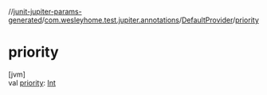 //[junit-jupiter-params-generated](../../../index.md)/[com.wesleyhome.test.jupiter.annotations](../index.md)/[DefaultProvider](index.md)/[priority](priority.md)

# priority

[jvm]\
val [priority](priority.md): [Int](https://kotlinlang.org/api/latest/jvm/stdlib/kotlin/-int/index.html)
